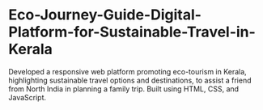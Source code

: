# Eco-Journey-Guide-Digital-Platform-for-Sustainable-Travel-in-Kerala
Developed a responsive web platform promoting eco-tourism in Kerala, highlighting sustainable travel options and destinations, to assist a friend from North India in planning a family trip. Built using HTML, CSS, and JavaScript.
